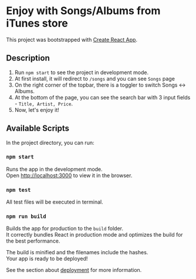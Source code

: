 # Enjoy with Songs/Albums from iTunes store

This project was bootstrapped with [Create React App](https://github.com/facebook/create-react-app).

## Description

1. Run `npm start` to see the project in development mode.
2. At first install, it will redirect to `/songs` and you can see `Songs` page
3. On the right corner of the topbar, there is a toggler to switch Songs <-> Albums.
4. At the bottom of the page, you can see the search bar with 3 input fields - `Title, Artist, Price`.
5. Now, let's enjoy it!

## Available Scripts

In the project directory, you can run:

### `npm start`

Runs the app in the development mode.\
Open [http://localhost:3000](http://localhost:3000) to view it in the browser.

### `npm test`

All test files will be executed in terminal.

### `npm run build`

Builds the app for production to the `build` folder.\
It correctly bundles React in production mode and optimizes the build for the best performance.

The build is minified and the filenames include the hashes.\
Your app is ready to be deployed!

See the section about [deployment](https://facebook.github.io/create-react-app/docs/deployment) for more information.
